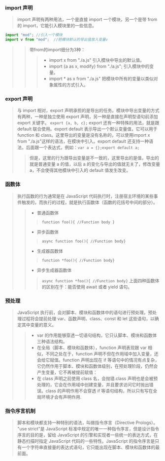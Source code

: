 ### import 声明
> import 声明有两种用法，一个是直接 import 一个模块，另一个是带 from 的 import，它能引入模块里的一些信息。
```javascript
import "mod"; //引入一个模块
import v from "mod";  //把模块默认的导出值放入变量v
```
> > 带from的import细分为3种：
> > > * import x from "./a.js" 引入模块中导出的默认值。
> > > * import {a as x, modify} from "./a.js"; 引入模块中的变量。
> > > * import * as x from "./a.js" 把模块中所有的变量以类似对象属性的方式引入。

### export 声明
> 与 import 相对，export 声明承担的是导出的任务。模块中导出变量的方式有两种，一种是独立使用 export 声明，另一种是直接在声明型语句前添加 export 关键字。
`export {a, b, c};`
> export 还有一种特殊的用法，就是跟 default 联合使用。export default 表示导出一个默认变量值，它可以用于 function 和 class。这里导出的变量是没有名称的，可以使用import x from "./a.js"这样的语法，在模块中引入。export default 还支持一种语法，后面跟一个表达式，例如：`var a = {};export default a;`
> > 但是，这里的行为跟导出变量是不一致的，这里导出的是值，导出的就是普通变量 a 的值，以后 a 的变化与导出的值就无关了，修改变量 a，不会使得其他模块中引入的 default 值发生改变。

### 函数体
> 执行函数的行为通常是在 JavaScript 代码执行时，注册宿主环境的某些事件触发的，而执行的过程，就是执行函数体（函数的花括号中间的部分）。
> > * 普通函数体
> > > `function foo(){ //Function body }`
> > * 异步函数体
> > > `async function foo(){ //Function body}`
> > * 生成器函数体
> > > `function *foo(){ //Function body}`
> > * 异步生成器函数体
> > > `async function *foo(){ //Function body}`
> 上面四种函数体的区别在于：能否使用 await 或者 yield 语句。

### 预处理
> JavaScript 执行前，会对脚本、模块和函数体中的语句进行预处理。预处理过程将会提前处理 var、函数声明、class、const 和 let 这些语句，以确定其中变量的意义。
> > * var 的作用能够穿透一切语句结构，它只认脚本、模块和函数体三种语法结构。
> > * 在全局（脚本、模块和函数体），function 声明表现跟 var 相似，不同之处在于，function 声明不但在作用域中加入变量，还会给它赋值。function 声明出现在 if 等语句中的情况有点复杂，它仍然作用于脚本、模块和函数体级别，在预处理阶段，仍然会产生变量，它不再被提前赋值：
> > *  在 class 声明之前使用 class 名，会抛错.class 声明也是会被预处理的，它会在作用域中创建变量，并且要求访问它时抛出错误。class 的声明作用不会穿透 if 等语句结构，所以只有写在全局环境才会有声明作用.

### 指令序言机制
> 脚本和模块都支持一种特别的语法，叫做指令序言（Directive Prologs）。
> "use strict"是 JavaScript 标准中规定的唯一一种指令序言，但是设计指令序言的目的是，留给 JavaScript 的引擎和实现者一些统一的表达方式，在静态扫描时指定 JavaScript 代码的一些特性。JavaScript 的指令序言是只有一个字符串直接量的表达式语句，它只能出现在脚本、模块和函数体的最前面。

